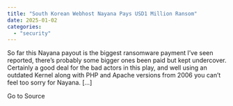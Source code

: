```yaml
---
title: "South Korean Webhost Nayana Pays USD1 Million Ransom"
date: 2025-01-02
categories: 
  - "security"
---
```


So far this Nayana payout is the biggest ransomware payment I’ve seen reported, there’s probably some bigger ones been paid but kept undercover. Certainly a good deal for the bad actors in this play, and well using an outdated Kernel along with PHP and Apache versions from 2006 you can’t feel too sorry for Nayana. \[…\]

Go to Source
